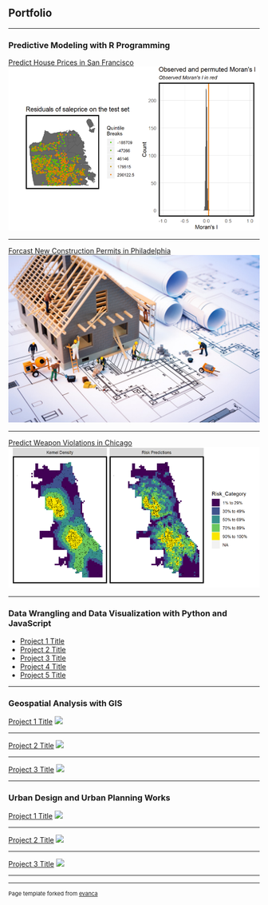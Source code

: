 ## Portfolio

---

### Predictive Modeling with R Programming

[Predict House Prices in San Francisco](/projectMarkdown/HousePrice.html)
<img src="images/HousePrice.png?raw=true"/>

---
[Forcast New Construction Permits in Philadelphia](/projectMarkdown/ConstructionPermits.html)
<img src="images/ConstructionPermits.jpg?raw=true"/>

---
[Predict Weapon Violations in Chicago](/projectMarkdown/WeaponViolation.html)
<img src="images/WeaponViolation.png?raw=true"/>

---

### Data Wrangling and Data Visualization with Python and JavaScript

- [Project 1 Title](http://example.com/)
- [Project 2 Title](http://example.com/)
- [Project 3 Title](http://example.com/)
- [Project 4 Title](http://example.com/)
- [Project 5 Title](http://example.com/)

---
### Geospatial Analysis with GIS

[Project 1 Title](/sample_page)
<img src="images/dummy_thumbnail.jpg?raw=true"/>

---
[Project 2 Title](/pdf/sample_presentation.pdf)
<img src="images/dummy_thumbnail.jpg?raw=true"/>

---
[Project 3 Title](http://example.com/)
<img src="images/dummy_thumbnail.jpg?raw=true"/>

---
### Urban Design and Urban Planning Works

[Project 1 Title](/sample_page)
<img src="images/dummy_thumbnail.jpg?raw=true"/>

---
[Project 2 Title](/pdf/sample_presentation.pdf)
<img src="images/dummy_thumbnail.jpg?raw=true"/>

---
[Project 3 Title](http://example.com/)
<img src="images/dummy_thumbnail.jpg?raw=true"/>

---


---
<p style="font-size:11px">Page template forked from <a href="https://github.com/evanca/quick-portfolio">evanca</a></p>
<!-- Remove above link if you don't want to attibute -->
